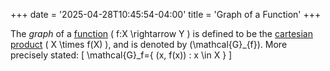 +++
date = '2025-04-28T10:45:54-04:00'
title = 'Graph of a Function'
+++

The _graph_ of a [function](/zettelkasten/definitions/set_theory/function)
\( f:X \rightarrow Y \) is defined to be the [cartesian
product](/zettelkasten/definitions/set_theory/cartesian_product) \( X \times
f(X) \), and is denoted by \(\mathcal{G}_{f}\). More precisely stated:
\[
\mathcal{G}_f=\{ (x, f(x)) : x \in X \}
\]
